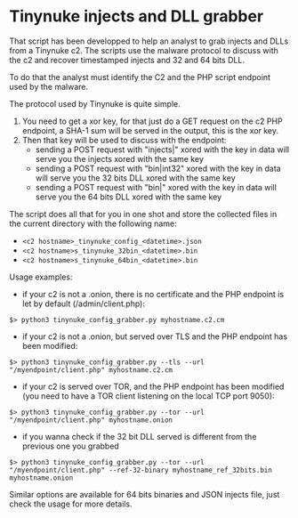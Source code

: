 # Tinynuke injects and DLL grabber

That script has been developped to help an analyst to grab injects and DLLs from a Tinynuke c2.
The scripts use the malware protocol to discuss with the c2 and recover timestamped injects and 32 and 64 bits DLL.

To do that the analyst must identify the C2 and the PHP script endpoint used by the malware.

The protocol used by Tinynuke is quite simple.

1. You need to get a xor key, for that just do a GET request on the c2 PHP endpoint, a SHA-1 sum will be served in the output, this is the xor key.
2. Then that key will be used to discuss with the endpoint:
    * sending a POST request with "injects|" xored with the key in data will serve you the injects xored with the same key
    * sending a POST request with "bin|int32" xored with the key in data will serve you the 32 bits DLL xored with the same key
    * sending a POST request with "bin|" xored with the key in data will serve you the 64 bits DLL xored with the same key

The script does all that for you in one shot and store the collected files in the current directory with the following name: 
* `<c2 hostname>_tinynuke_config_<datetime>.json`
* `<c2 hostname>s_tinynuke_32bin_<datetime>.bin`
* `<c2 hostname>s_tinynuke_64bin_<datetime>.bin`

Usage examples:

* if your c2 is not a .onion, there is no certificate and the PHP endpoint is let by default (/admin/client.php): 

```
$> python3 tinynuke_config_grabber.py myhostname.c2.cm
```

* if your c2 is not a .onion, but served over TLS and the PHP endpoint has been modified: 

```
$> python3 tinynuke_config_grabber.py --tls --url "/myendpoint/client.php" myhostname.c2.cm
```

* if your c2 is served over TOR, and the PHP endpoint has been modified (you need to have a TOR client listening on the local TCP port 9050): 

```
$> python3 tinynuke_config_grabber.py --tor --url "/myendpoint/client.php" myhostname.onion
```

* if you wanna check if the 32 bit DLL served is different from the previous one you grabbed

```
$> python3 tinynuke_config_grabber.py --tor --url "/myendpoint/client.php" --ref-32-binary myhostname_ref_32bits.bin myhostname.onion
```

Similar options are available for 64 bits binaries and JSON injects file, just check the usage for more details.